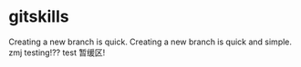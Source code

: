 # gitskills
Creating a new branch is quick.
Creating a new branch is quick and simple.
zmj testing!??
test 暂缓区!
